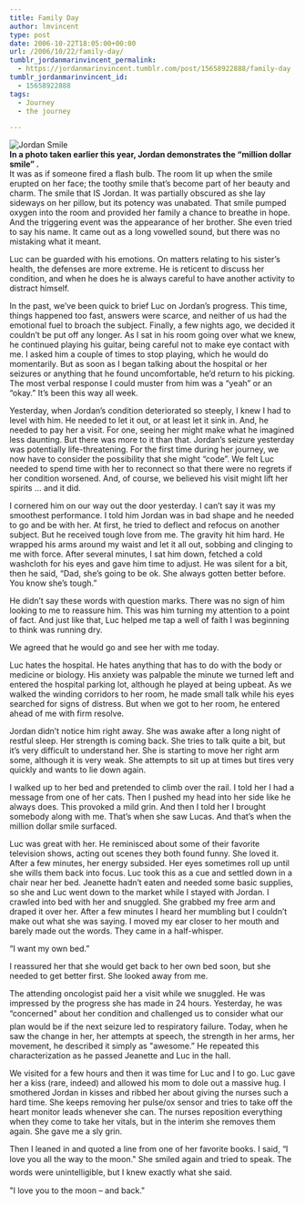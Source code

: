 ```yaml
---
title: Family Day
author: lmvincent
type: post
date: 2006-10-22T18:05:00+00:00
url: /2006/10/22/family-day/
tumblr_jordanmarinvincent_permalink:
  - https://jordanmarinvincent.tumblr.com/post/15658922888/family-day
tumblr_jordanmarinvincent_id:
  - 15658922888
tags:
  - Journey
  - the journey

---
```

![Jordan Smile][1]  
**In a photo taken earlier this year, Jordan demonstrates the &ldquo;million dollar smile&rdquo; .**  
It was as if someone fired a flash bulb. The room lit up when the smile erupted on her face; the toothy smile that&rsquo;s become part of her beauty and charm. The smile that IS Jordan. It was partially obscured as she lay sideways on her pillow, but its potency was unabated. That smile pumped oxygen into the room and provided her family a chance to breathe in hope. And the triggering event was the appearance of her brother. She even tried to say his name. It came out as a long vowelled sound, but there was no mistaking what it meant.<a name="more"></a>

Luc can be guarded with his emotions. On matters relating to his sister&rsquo;s health, the defenses are more extreme. He is reticent to discuss her condition, and when he does he is always careful to have another activity to distract himself.

In the past, we&rsquo;ve been quick to brief Luc on Jordan&rsquo;s progress. This time, things happened too fast, answers were scarce, and neither of us had the emotional fuel to broach the subject. Finally, a few nights ago, we decided it couldn&rsquo;t be put off any longer. As I sat in his room going over what we knew, he continued playing his guitar, being careful not to make eye contact with me. I asked him a couple of times to stop playing, which he would do momentarily. But as soon as I began talking about the hospital or her seizures or anything that he found uncomfortable, he&rsquo;d return to his picking. The most verbal response I could muster from him was a &ldquo;yeah&rdquo; or an &ldquo;okay.&rdquo; It&rsquo;s been this way all week.

Yesterday, when Jordan&rsquo;s condition deteriorated so steeply, I knew I had to level with him. He needed to let it out, or at least let it sink in. And, he needed to pay her a visit. For one, seeing her might make what he imagined less daunting. But there was more to it than that. Jordan&rsquo;s seizure yesterday was potentially life-threatening. For the first time during her journey, we now have to consider the possibility that she might &ldquo;code&rdquo;. We felt Luc needed to spend time with her to reconnect so that there were no regrets if her condition worsened. And, of course, we believed his visit might lift her spirits &hellip; and it did.

I cornered him on our way out the door yesterday. I can&rsquo;t say it was my smoothest performance. I told him Jordan was in bad shape and he needed to go and be with her. At first, he tried to deflect and refocus on another subject. But he received tough love from me. The gravity hit him hard. He wrapped his arms around my waist and let it all out, sobbing and clinging to me with force. After several minutes, I sat him down, fetched a cold washcloth for his eyes and gave him time to adjust. He was silent for a bit, then he said, &ldquo;Dad, she&rsquo;s going to be ok. She always gotten better before. You know she&rsquo;s tough.&rdquo;

He didn&rsquo;t say these words with question marks. There was no sign of him looking to me to reassure him. This was him turning my attention to a point of fact. And just like that, Luc helped me tap a well of faith I was beginning to think was running dry.

We agreed that he would go and see her with me today.

Luc hates the hospital. He hates anything that has to do with the body or medicine or biology. His anxiety was palpable the minute we turned left and entered the hospital parking lot, although he played at being upbeat. As we walked the winding corridors to her room, he made small talk while his eyes searched for signs of distress. But when we got to her room, he entered ahead of me with firm resolve.

Jordan didn&rsquo;t notice him right away. She was awake after a long night of restful sleep. Her strength is coming back. She tries to talk quite a bit, but it&rsquo;s very difficult to understand her. She is starting to move her right arm some, although it is very weak. She attempts to sit up at times but tires very quickly and wants to lie down again.

I walked up to her bed and pretended to climb over the rail. I told her I had a message from one of her cats. Then I pushed my head into her side like he always does. This provoked a mild grin. And then I told her I brought somebody along with me. That&rsquo;s when she saw Lucas. And that&rsquo;s when the million dollar smile surfaced.

Luc was great with her. He reminisced about some of their favorite television shows, acting out scenes they both found funny. She loved it. After a few minutes, her energy subsided. Her eyes sometimes roll up until she wills them back into focus. Luc took this as a cue and settled down in a chair near her bed. Jeanette hadn&rsquo;t eaten and needed some basic supplies, so she and Luc went down to the market while I stayed with Jordan. I crawled into bed with her and snuggled. She grabbed my free arm and draped it over her. After a few minutes I heard her mumbling but I couldn&rsquo;t make out what she was saying. I moved my ear closer to her mouth and barely made out the words. They came in a half-whisper.

&ldquo;I want my own bed.&rdquo;

I reassured her that she would get back to her own bed soon, but she needed to get better first. She looked away from me.

The attending oncologist paid her a visit while we snuggled. He was impressed by the progress she has made in 24 hours. Yesterday, he was &ldquo;concerned" about her condition and challenged us to consider what our plan would be if the next seizure led to respiratory failure. Today, when he saw the change in her, her attempts at speech, the strength in her arms, her movement, he described it simply as "awesome.&rdquo; He repeated this characterization as he passed Jeanette and Luc in the hall.

We visited for a few hours and then it was time for Luc and I to go. Luc gave her a kiss (rare, indeed) and allowed his mom to dole out a massive hug. I smothered Jordan in kisses and ribbed her about giving the nurses such a hard time. She keeps removing her pulse/ox sensor and tries to take off the heart monitor leads whenever she can. The nurses reposition everything when they come to take her vitals, but in the interim she removes them again. She gave me a sly grin.

Then I leaned in and quoted a line from one of her favorite books. I said, &ldquo;I love you all the way to the moon." She smiled again and tried to speak. The words were unintelligible, but I knew exactly what she said.

"I love you to the moon &ndash; and back."

<div class="blogger-post-footer">
  <img loading="lazy" width="1" height="1" src="https://blogger.googleusercontent.com/tracker/9039099668816362935-1262704481594646157?l=jordansjourney2.blogspot.com" alt="" />
</div>

 [1]: https://jordanvincent.com/images/2006/10/smile.jpg